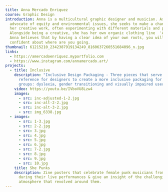 ```yaml
---
title: Anna Mercado Enriquez
course: Graphic Design
introduction: Anna is a multicultural graphic designer and musician. As an
  advocate of equity and environmental issues, she seeks to make a change with
  her creative work, often experimenting with different materials and processes.
  Alongside being a creative, she has her own organic clothing line  'Avivant'.
  Anna believes that by having a clear idea of your own roots, you will be
  confident about where are you going.
thumbnail: 61215210_2342387919134249_8160637260551684096_n.jpg
links:
  - https://amercadoenriquez.myportfolio.com
  - https://www.instagram.com/annamercado.art/
projects:
  - title: Inclusive
    description: "Inclusive Design Packaging - Three pieces that serve as a
      reference for designers to create a more inclusive packaging for minority
      groups: dyslexia, gender transitioning and visually impaired users."
    video: https://youtu.be/IVboVU8Lzw4
    images:
      - src: inc-adjusted-1-2.jpg
      - src: inc-alt-2-2.jpg
      - src: inc-alt-3-2.jpg
      - src: img_6338.jpg
  - images:
      - src: 1-3.jpg
      - src: 2-2.jpg
      - src: 3.jpg
      - src: 4.jpg
      - src: 5.jpg
      - src: 6.jpg
      - src: 7-2.jpg
      - src: 8.jpg
      - src: 9.jpg
      - src: 10.jpg
    title: She Punks
    description: Zine posters that celebrate female punk musicians from the 70s
      during their live performances & give an insight of the challenging
      atmosphere that revolved around them.
---
```

